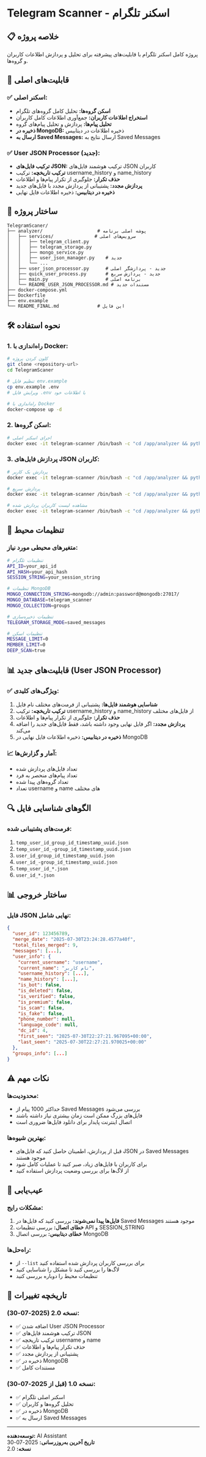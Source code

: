 # Telegram Scanner - اسکنر تلگرام

## 📋 خلاصه پروژه
پروژه کامل اسکنر تلگرام با قابلیت‌های پیشرفته برای تحلیل و پردازش اطلاعات کاربران و گروه‌ها.

## 🚀 قابلیت‌های اصلی

### ✅ **اسکنر اصلی:**
- **اسکن گروه‌ها:** تحلیل کامل گروه‌های تلگرام
- **استخراج اطلاعات کاربران:** جمع‌آوری اطلاعات کامل کاربران
- **تحلیل پیام‌ها:** پردازش و تحلیل پیام‌های گروه
- **ذخیره در MongoDB:** ذخیره اطلاعات در دیتابیس
- **ارسال به Saved Messages:** ارسال نتایج به Saved Messages

### ✅ **User JSON Processor (جدید):**
- **ترکیب فایل‌های JSON:** ترکیب هوشمند فایل‌های JSON کاربران
- **ترکیب تاریخچه:** ترکیب username_history و name_history
- **حذف تکرار:** جلوگیری از تکرار پیام‌ها و اطلاعات
- **پردازش مجدد:** پشتیبانی از پردازش مجدد با فایل‌های جدید
- **ذخیره در دیتابیس:** ذخیره اطلاعات فایل نهایی

## 📁 ساختار پروژه

```
TelegramScaner/
├── analyzer/                    # پوشه اصلی برنامه
│   ├── services/               # سرویس‌های اصلی
│   │   ├── telegram_client.py
│   │   ├── telegram_storage.py
│   │   ├── mongo_service.py
│   │   ├── user_json_manager.py    # جدید
│   │   └── ...
│   ├── user_json_processor.py      # جدید - پردازشگر اصلی
│   ├── quick_user_process.py       # جدید - پردازش سریع
│   ├── main.py                     # برنامه اصلی
│   └── README_USER_JSON_PROCESSOR.md # مستندات جدید
├── docker-compose.yml
├── Dockerfile
├── env.example
└── README_FINAL.md              # این فایل
```

## 🛠️ نحوه استفاده

### 1. **راه‌اندازی با Docker:**
```bash
# کلون کردن پروژه
git clone <repository-url>
cd TelegramScaner

# تنظیم فایل env.example
cp env.example .env
# ویرایش فایل .env با اطلاعات خود

# راه‌اندازی با Docker
docker-compose up -d
```

### 2. **اسکن گروه‌ها:**
```bash
# اجرای اسکنر اصلی
docker exec -it telegram-scanner /bin/bash -c "cd /app/analyzer && python main.py"
```

### 3. **پردازش فایل‌های JSON کاربران:**
```bash
# پردازش یک کاربر
docker exec -it telegram-scanner /bin/bash -c "cd /app/analyzer && python user_json_processor.py --user-id 123456789"

# پردازش سریع
docker exec -it telegram-scanner /bin/bash -c "cd /app/analyzer && python quick_user_process.py 123456789"

# مشاهده لیست کاربران پردازش شده
docker exec -it telegram-scanner /bin/bash -c "cd /app/analyzer && python user_json_processor.py --list"
```

## 🔧 تنظیمات محیط

### متغیرهای محیطی مورد نیاز:
```bash
# تنظیمات تلگرام
API_ID=your_api_id
API_HASH=your_api_hash
SESSION_STRING=your_session_string

# تنظیمات MongoDB
MONGO_CONNECTION_STRING=mongodb://admin:password@mongodb:27017/
MONGO_DATABASE=telegram_scanner
MONGO_COLLECTION=groups

# تنظیمات ذخیره‌سازی
TELEGRAM_STORAGE_MODE=saved_messages

# تنظیمات اسکن
MESSAGE_LIMIT=0
MEMBER_LIMIT=0
DEEP_SCAN=true
```

## 📊 قابلیت‌های جدید (User JSON Processor)

### ✅ **ویژگی‌های کلیدی:**
1. **شناسایی هوشمند فایل‌ها:** پشتیبانی از فرمت‌های مختلف نام فایل
2. **ترکیب تاریخچه:** ترکیب username_history و name_history از فایل‌های مختلف
3. **حذف تکرار:** جلوگیری از تکرار پیام‌ها و اطلاعات
4. **پردازش مجدد:** اگر فایل نهایی وجود داشته باشد، فقط فایل‌های جدید را اضافه می‌کند
5. **ذخیره در دیتابیس:** ذخیره اطلاعات فایل نهایی در MongoDB

### 📈 **آمار و گزارش‌ها:**
- تعداد فایل‌های پردازش شده
- تعداد پیام‌های منحصر به فرد
- تعداد گروه‌های پیدا شده
- تعداد username و name های مختلف

## 🔍 الگوهای شناسایی فایل

### فرمت‌های پشتیبانی شده:
1. `temp_user_id_group_id_timestamp_uuid.json`
2. `temp_user_id_-group_id_timestamp_uuid.json`
3. `user_id_group_id_timestamp_uuid.json`
4. `user_id_-group_id_timestamp_uuid.json`
5. `temp_user_id_*.json`
6. `user_id_*.json`

## 📊 ساختار خروجی

### فایل JSON نهایی شامل:
```json
{
  "user_id": 123456789,
  "merge_date": "2025-07-30T23:24:28.4577a40f",
  "total_files_merged": 9,
  "messages": [...],
  "user_info": {
    "current_username": "username",
    "current_name": "نام کاربر",
    "username_history": [...],
    "name_history": [...],
    "is_bot": false,
    "is_deleted": false,
    "is_verified": false,
    "is_premium": false,
    "is_scam": false,
    "is_fake": false,
    "phone_number": null,
    "language_code": null,
    "dc_id": 4,
    "first_seen": "2025-07-30T22:27:21.967095+00:00",
    "last_seen": "2025-07-30T22:27:21.970025+00:00"
  },
  "groups_info": [...]
}
```

## ⚠️ نکات مهم

### محدودیت‌ها:
- حداکثر 1000 پیام از Saved Messages بررسی می‌شود
- فایل‌های بزرگ ممکن است زمان بیشتری نیاز داشته باشند
- اتصال اینترنت پایدار برای دانلود فایل‌ها ضروری است

### بهترین شیوه‌ها:
- قبل از پردازش، اطمینان حاصل کنید که فایل‌های JSON در Saved Messages موجود هستند
- برای کاربران با فایل‌های زیاد، صبر کنید تا عملیات کامل شود
- از لاگ‌ها برای بررسی وضعیت پردازش استفاده کنید

## 🐛 عیب‌یابی

### مشکلات رایج:
1. **فایل‌ها پیدا نمی‌شوند:** بررسی کنید که فایل‌ها در Saved Messages موجود هستند
2. **خطای اتصال:** بررسی تنظیمات API و SESSION_STRING
3. **خطای دیتابیس:** بررسی اتصال MongoDB

### راه‌حل‌ها:
- از `--list` برای بررسی کاربران پردازش شده استفاده کنید
- لاگ‌ها را بررسی کنید تا مشکل را شناسایی کنید
- تنظیمات محیط را دوباره بررسی کنید

## 📝 تاریخچه تغییرات

### نسخه 2.0 (2025-07-30):
- ✅ اضافه شدن User JSON Processor
- ✅ ترکیب هوشمند فایل‌های JSON
- ✅ ترکیب تاریخچه username و name
- ✅ حذف تکرار پیام‌ها و اطلاعات
- ✅ پشتیبانی از پردازش مجدد
- ✅ ذخیره در MongoDB
- ✅ مستندات کامل

### نسخه 1.0 (قبل از 2025-07-30):
- ✅ اسکنر اصلی تلگرام
- ✅ تحلیل گروه‌ها و کاربران
- ✅ ذخیره در MongoDB
- ✅ ارسال به Saved Messages

---

**توسعه‌دهنده:** AI Assistant  
**تاریخ آخرین به‌روزرسانی:** 2025-07-30  
**نسخه:** 2.0 